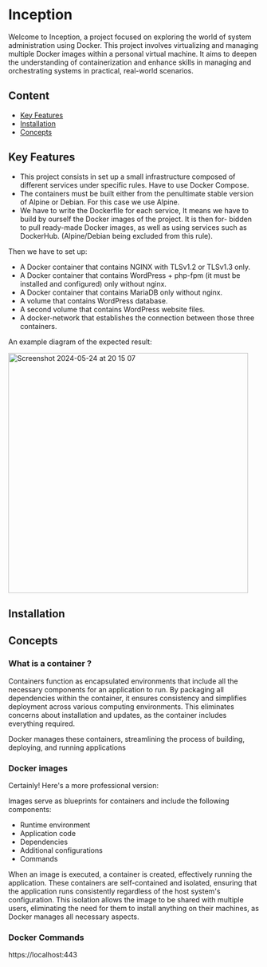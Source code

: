 
# Inception 

Welcome to Inception, a project focused on exploring the world of system administration using Docker. This project involves virtualizing and managing multiple Docker images within a personal virtual machine. It aims to deepen the understanding of containerization and enhance skills in managing and orchestrating systems in practical, real-world scenarios.


## Content

- [Key Features](#keyfeatures)
- [Installation](#installation)
- [Concepts](#keyconcepts)
## Key Features

- This project consists in set up a small infrastructure composed of different services under specific rules. Have to use Docker Compose.
- The containers must be built either from the penultimate stable version of Alpine or Debian. For this case we use Alpine.
- We have to write the Dockerfile for each service, It means we have to build by ourself the Docker images of the project. It is then for- bidden to pull ready-made Docker images, as well as using services such as DockerHub. (Alpine/Debian being excluded from this rule).

Then we have to set up: 

- A Docker container that contains NGINX with TLSv1.2 or TLSv1.3 only.
- A Docker container that contains WordPress + php-fpm (it must be installed and configured) only without nginx.
- A Docker container that contains MariaDB only without nginx.
- A volume that contains WordPress database.
- A second volume that contains WordPress website files.
- A docker-network that establishes the connection between those three containers.

An example diagram of the expected result:




<img width="481" alt="Screenshot 2024-05-24 at 20 15 07" src="https://github.com/jestebanpelaez18/42Course-Inception/assets/101594895/9acb28f0-f0ab-4a02-ac9a-6c8b6fb687eb">



## Installation
## Concepts
### What is a container ?
Containers function as encapsulated environments that include all the necessary components for an application to run. By packaging all dependencies within the container, it ensures consistency and simplifies deployment across various computing environments. This eliminates concerns about installation and updates, as the container includes everything required.

Docker manages these containers, streamlining the process of building, deploying, and running applications

### Docker images 

Certainly! Here's a more professional version:

Images serve as blueprints for containers and include the following components:

- Runtime environment
- Application code
- Dependencies
- Additional configurations
- Commands

When an image is executed, a container is created, effectively running the application. These containers are self-contained and isolated, ensuring that the application runs consistently regardless of the host system's configuration. This isolation allows the image to be shared with multiple users, eliminating the need for them to install anything on their machines, as Docker manages all necessary aspects.

### Docker Commands

https://localhost:443
